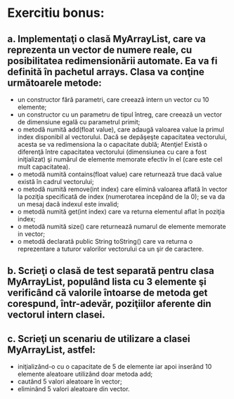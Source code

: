 # Exercitiu bonus:
## a. Implementaţi o clasă MyArrayList, care va reprezenta un vector de numere reale, cu posibilitatea redimensionării automate. Ea va fi definită în pachetul arrays. Clasa va conţine următoarele metode:
- un constructor fără parametri, care creează intern un vector cu 10 elemente;
- un constructor cu un parametru de tipul întreg, care creează un vector de dimensiune egală cu parametrul primit;
- o metodă numită add(float value), care adaugă valoarea value la primul index disponibil al vectorului. Dacă se depăşeşte capacitatea vectorului, acesta se va redimensiona la o capacitate dublă;
Atenţie! Există o diferenţă între capacitatea vectorului (dimensiunea cu care a fost iniţializat) şi numărul de elemente memorate efectiv în el (care este cel mult capacitatea).
- o metodă numită contains(float value) care returnează true dacă value există în cadrul vectorului;
- o metodă numită remove(int index) care elimină valoarea aflată în vector la poziţia specificată de index (numerotarea incepând de la 0); se va da un mesaj dacă indexul este invalid;
- o metodă numită get(int index) care va returna elementul aflat în poziţia index;
- o metodă numită size() care returnează numarul de elemente memorate in vector;
- o metodă declarată public String toString() care va returna o reprezentare a tuturor valorilor vectorului ca un şir de caractere.

## b. Scrieţi o clasă de test separată pentru clasa MyArrayList, populând lista cu 3 elemente şi verificând că valorile întoarse de metoda get corespund, într-adevăr, poziţiilor aferente din vectorul intern clasei.

## c. Scrieţi un scenariu de utilizare a clasei MyArrayList, astfel:
- iniţializând-o cu o capacitate de 5 de elemente iar apoi inserând 10 elemente aleatoare utilizând doar metoda add;
- cautând 5 valori aleatoare în vector;
- eliminând 5 valori aleatoare din vector.
